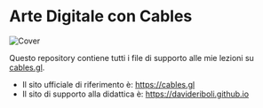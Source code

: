 # Arte Digitale con Cables

![Cover](https://user-images.githubusercontent.com/623043/151808901-a860a1bb-2dfc-4b54-a741-02b2370eba31.jpg)

Questo repository contiene tutti i file di supporto alle mie lezioni su [cables.gl](https://cables.gl).

- Il sito ufficiale di riferimento è: https://cables.gl
- Il sito di supporto alla didattica è: https://davideriboli.github.io
